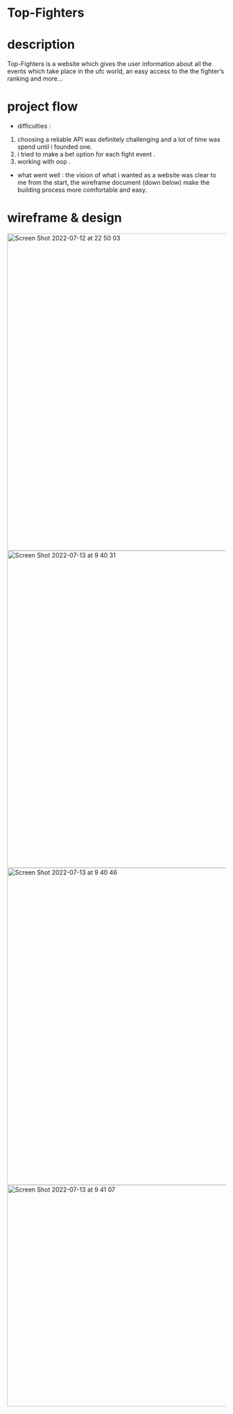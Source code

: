 # Top-Fighters

# description 
Top-Fighters is a website which gives the user information about all the events which take place in the ufc world,
an easy access to the the fighter’s ranking and more...
# project flow 
* difficulties : 
1. choosing a reliable API was definitely challenging and a lot of time was spend until i founded one.
2. i tried to make a bet option for each fight event .
3. working with oop .
* what went well : the vision of what i wanted as a website was clear to me from the start,
 the wireframe document (down below) make the building process more comfortable and easy.

# wireframe  & design
 
<img width="730" alt="Screen Shot 2022-07-12 at 22 50 03" src="https://user-images.githubusercontent.com/96197345/178665968-4ec1000f-c3a4-45cb-ad19-2c7c6d4dabc7.png">
<img width="730" alt="Screen Shot 2022-07-13 at 9 40 31" src="https://user-images.githubusercontent.com/96197345/178667791-0267c324-0226-4cd4-aa20-dd4caca53ec7.png">
<img width="730" alt="Screen Shot 2022-07-13 at 9 40 46" src="https://user-images.githubusercontent.com/96197345/178667814-0a370ee6-e95e-4fb0-8e78-4927aaa5acaa.png">
<img width="510" alt="Screen Shot 2022-07-13 at 9 41 07" src="https://user-images.githubusercontent.com/96197345/178667840-2cef7cbf-642a-484b-be96-877b4cf21aa8.png">
